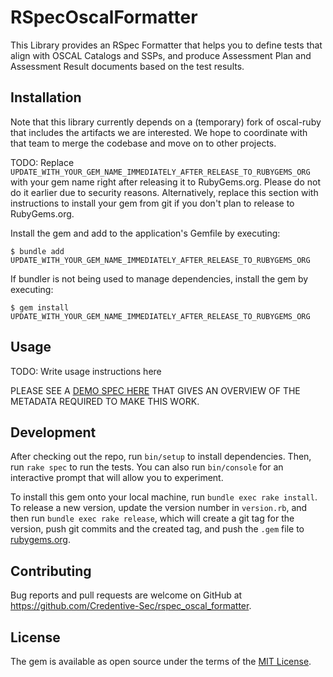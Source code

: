 # RSpecOscalFormatter

This Library provides an RSpec Formatter that helps you to define tests that align with OSCAL Catalogs and SSPs, and produce Assessment Plan and Assessment Result documents based on the test results.

## Installation

Note that this library currently depends on a (temporary) fork of oscal-ruby that includes the artifacts we are interested. We hope to coordinate with that team to merge the codebase and move on to other projects.

TODO: Replace `UPDATE_WITH_YOUR_GEM_NAME_IMMEDIATELY_AFTER_RELEASE_TO_RUBYGEMS_ORG` with your gem name right after releasing it to RubyGems.org. Please do not do it earlier due to security reasons. Alternatively, replace this section with instructions to install your gem from git if you don't plan to release to RubyGems.org.

Install the gem and add to the application's Gemfile by executing:

    $ bundle add UPDATE_WITH_YOUR_GEM_NAME_IMMEDIATELY_AFTER_RELEASE_TO_RUBYGEMS_ORG

If bundler is not being used to manage dependencies, install the gem by executing:

    $ gem install UPDATE_WITH_YOUR_GEM_NAME_IMMEDIATELY_AFTER_RELEASE_TO_RUBYGEMS_ORG

## Usage

TODO: Write usage instructions here

PLEASE SEE A [DEMO SPEC HERE](https://github.com/Credentive-Sec/rspec_oscal_formatter/blob/main/spec/demo_specs/demo_spec.rb) THAT GIVES AN OVERVIEW OF THE METADATA REQUIRED TO MAKE THIS WORK.

## Development

After checking out the repo, run `bin/setup` to install dependencies. Then, run `rake spec` to run the tests. You can also run `bin/console` for an interactive prompt that will allow you to experiment.

To install this gem onto your local machine, run `bundle exec rake install`. To release a new version, update the version number in `version.rb`, and then run `bundle exec rake release`, which will create a git tag for the version, push git commits and the created tag, and push the `.gem` file to [rubygems.org](https://rubygems.org).

## Contributing

Bug reports and pull requests are welcome on GitHub at https://github.com/Credentive-Sec/rspec_oscal_formatter.

## License

The gem is available as open source under the terms of the [MIT License](https://opensource.org/licenses/MIT).
